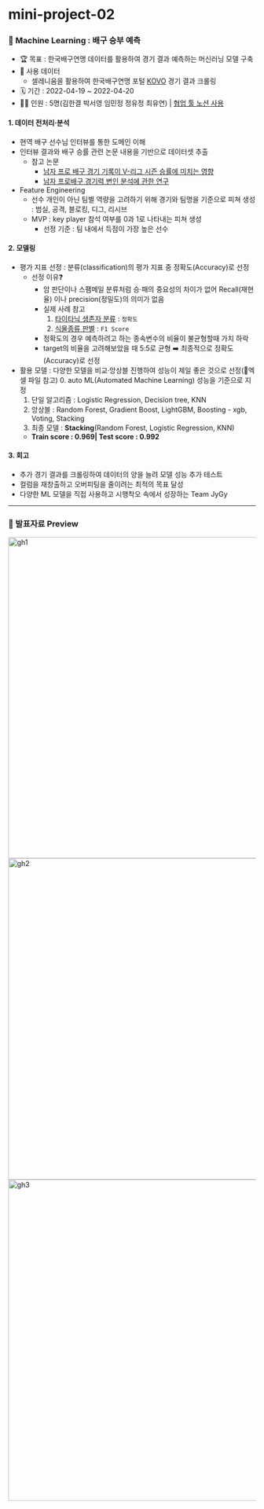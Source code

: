 # mini-project-02
### 🏐 Machine Learning : 배구 승부 예측
* 🏆 목표 : 한국배구연맹 데이터를 활용하여 경기 결과 예측하는 머신러닝 모델 구축
* 📂 사용 데이터
  * 셀레니움을 활용하여 한국배구연맹 포털 [KOVO](https://www.kovo.co.kr/game/v-league/11141_game-summary.asp?season=017&g_part=201&r_round=1&g_num=2&) 경기 결과 크롤링
* 🗓 기간 : 2022-04-19 ~ 2022-04-20
* 👩‍💻 인원 : 5명(김한결 박서영 임민정 정유정 최유연) | [협업 툴 노션 사용](https://imdona.notion.site/mini-project-2-ML-0cde262f1c7e4342be54ab16a2f1b39b)

#### 1. 데이터 전처리·분석
* 현역 배구 선수님 인터뷰를 통한 도메인 이해
* 인터뷰 결과와 배구 승률 관련 논문 내용을 기반으로 데이터셋 추출
  - 참고 논문
    - [남자 프로 배구 경기 기록이 V-리그 시즌 승률에 미치는 영향](https://www.kci.go.kr/kciportal/ci/sereArticleSearch/ciSereArtiView.kci?sereArticleSearchBean.artiId=ART002440361)
    - [남자 프로배구 경기력 변인 분석에 관한 연구](https://m.earticle.net/Article/A362822)
* Feature Engineering
  - 선수 개인이 아닌 팀별 역량을 고려하기 위해 경기와 팀명을 기준으로 피쳐 생성 : 범실, 공격, 블로킹, 디그, 리시브
  - MVP : key player 참석 여부를 0과 1로 나타내는 피쳐 생성
    - 선정 기준 : 팀 내에서 득점이 가장 높은 선수

#### 2. 모델링
* 평가 지표 선정 : 분류(classification)의 평가 지표 중 정확도(Accuracy)로 선정
  - 선정 이유❓
    - 암 판단이나 스팸메일 분류처럼 승·패의 중요성의 차이가 없어 Recall(재현율) 이나 precision(정밀도)의 의미가 없음
    - 실제 사례 참고
      1. [타이타닉 생존자 분류](https://www.kaggle.com/c/titanic/overview/evaluation) : `정확도`
      2. [식물종류 판별](https://www.kaggle.com/c/herbarium-2020-fgvc7/overview/evaluation) : `F1 Score`
    - 정확도의 경우 예측하려고 하는 종속변수의 비율이 불균형할때 가치 하락
    - target의 비율을 고려해보았을 때 5:5로 균형 ➡️ 최종적으로 정확도(Accuracy)로 선정
* 활용 모델 : 다양한 모델을 비교·앙상블 진행하여 성능이 제일 좋은 것으로 선정(📂엑셀 파일 참고)
  0. auto ML(Automated Machine Learning) 성능을 기준으로 지정
  1. 단일 알고리즘 : Logistic Regression, Decision tree, KNN
  2. 앙상블 : Random Forest, Gradient Boost, LightGBM, Boosting - xgb, Voting, Stacking
  3. 최종 모델 : **Stacking**(Random Forest, Logistic Regression, KNN)
    - **Train score : 0.969| Test score : 0.992**

#### 3. 회고
* 추가 경기 결과를 크롤링하여 데이터의 양을 늘려 모델 성능 추가 테스트
* 컬럼을 재창출하고 오버피팅을 줄이려는 최적의 목표 달성
* 다양한 ML 모델을 직접 사용하고 시행착오 속에서 성장하는 Team JyGy

--- 
### 👀 발표자료 Preview
<img width="654" alt="gh1" src="https://user-images.githubusercontent.com/89832134/164351800-3654ddf2-f411-40e2-b1b1-5dc3d7a5c600.png">
<img width="654" alt="gh2" src="https://user-images.githubusercontent.com/89832134/164351816-ececc8c0-2316-4386-8ee0-ab148b8b872f.png">
<img width="654" alt="gh3" src="https://user-images.githubusercontent.com/89832134/164351829-f4506214-4480-44c8-85d5-0fa0e2a91f56.png">

